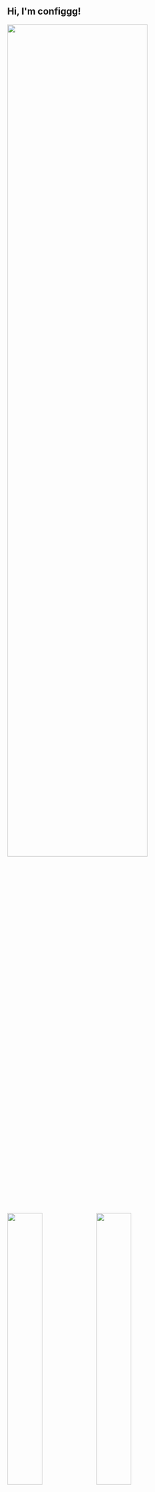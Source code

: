 ## Hi, I'm configgg!

<img width="80%" height="70%" src="https://github-widgetbox.vercel.app/api/profile?username=configggg&data=followers,repositories,stars,commits&theme=darkmode">
<img align="left" width="40%" src="https://github-readme-stats.vercel.app/api?username=configggg&show_icons=true&theme=radical">
<img align="left" width="40%" src="https://github-readme-stats.vercel.app/api/top-langs/?username=configggg&layout=compact">
<img width="40%" src="https://discord.c99.nl/widget/theme-1/1150343570834870302.png">

<br clear="left">

<details>
  <summary>
    <h4 align="left">About me</h4>
  </summary>
  <p align="center">
   <h5>Minecraft Cheater, YouTuber and Programmer<h5>
    </a>
  </p>
</details>

[<img src='https://cdn.jsdelivr.net/npm/simple-icons@3.0.1/icons/github.svg' alt='GitHub' height='30'>](https://github.com/configggg) [<img src='https://simpleicons.org/icons/replit.svg' alt='Replit' height='30'>](https://replit.com/@configgg4221) [<img src='https://cdn.jsdelivr.net/npm/simple-icons@3.0.1/icons/youtube.svg' alt='YouTube' height='30'>](https://www.youtube.com/@configgg4221)
